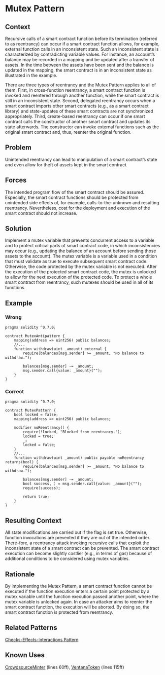 # Mutex Pattern

## Context
Recursive calls of a smart contract function before its termination (referred to as reentrancy) can occur if a smart contract function allows, for example, external function calls in an inconsistent state. Such an inconsistent state is characterized by contradicting variable values. For instance, an account’s balance may be recorded in a mapping and be updated after a transfer of assets. In the time between the assets have been sent and the balance is updated in the mapping, the smart contract is in an inconsistent state as illustrated in the example.

There are three types of reentrancy and the Mutex Pattern applies to all of them. First, in cross-function reentrancy, a smart contract function is invoked and reentered through another function, while the smart contract is still in an inconsistent state. Second, delegated reentrancy occurs when a smart contract imports other smart contracts (e.g., as a smart contract library) and state-updates of these smart contracts are not synchronized appropriately. Third, create-based reentrancy can occur if one smart contract calls the constructor of another smart contract and updates its state afterwards. The constructor can invoke external functions such as the original smart contract and, thus, reenter the original function.

## Problem
Unintended reentrancy can lead to manipulation of a smart contract’s state and even allow for theft of assets kept in the smart contract.

## Forces
The intended program flow of the smart contract should be assured. Especially, the smart contract functions should be protected from unintended side effects of, for example, calls-to-the-unknown and resulting reentrancy. Nevertheless, cost for the deployment and execution of the smart contract should not increase.

## Solution
Implement a mutex variable that prevents concurrent access to a variable and to protect critical parts of smart contract code, in which inconsistencies may occur (e.g., updating the balance of an account before sending those assets to the account). The mutex variable is a variable used in a condition that must validate as true to execute subsequent smart contract code. Otherwise, the code protected by the mutex variable is not executed. After the execution of the protected smart contract code, the mutex is unlocked to allow for the next execution of the protected code. To protect a whole smart contract from reentrancy, such mutexes should be used in all of its functions.

## Example
### Wrong
```Solidity 
pragma solidity ^0.7.0;

contract MutexAntipattern {
    mapping(address => uint256) public balances;
    //...
    function withdraw(uint _amount) external {
        require(balances[msg.sender] >= _amount, "No balance to withdraw.");
        
        balances[msg.sender] -= _amount;
        msg.sender.call{value: _amount}("");
    }
}

```
### Correct
```Solidity 
pragma solidity ^0.7.0;

contract MutexPattern {
    bool locked = false;
    mapping(address => uint256) public balances;
    
    modifier noReentrancy() {
        require(!locked, "Blocked from reentrancy.");
        locked = true;
        _;
        locked = false;
    }
    //...
    function withdraw(uint _amount) public payable noReentrancy returns(bool) {
        require(balances[msg.sender] >= _amount, "No balance to withdraw.");
        
        balances[msg.sender] -= _amount;
        bool success, ) = msg.sender.call{value: _amount}("");
        require(success);

        return true;
    }
}

```
## Resulting Context
All state modifications are carried out if the flag is set true. Otherwise, function invocations are prevented if they are out of the intended order. There-fore, a reentrancy attack invoking recursive calls that exploit the inconsistent state of a smart contract can be prevented. The smart contract execution can become slightly costlier (e.g., in terms of gas) because of additional conditions to be considered using mutex variables.
## Rationale
By implementing the Mutex Pattern, a smart contract function cannot be executed if the function execution enters a certain point protected by a mutex variable until the function execution passed another point, where the mutex variable is unlocked again. In case an attacker aims to reenter the smart contract function, the execution will be aborted. By doing so, the smart contract function is protected from reentrancy.

## Related Patterns
[Checks-Effects-Interactions Pattern](/Idioms/Checks-Effects-Interactions%20Pattern/README.md#context)

## Known Uses
[CrowdsourceMinter](https://etherscan.io/address/0xDa2Cf810c5718135247628689D84F94c61B41d6A#code) (lines 60ff), [VentanaToken](https://etherscan.io/address/0x30CefBcb5C26A5B19a019092Ab8d09F8739c904F#code) (lines 115ff)
